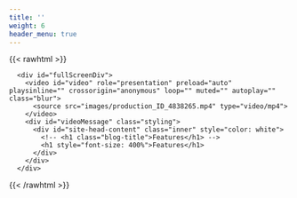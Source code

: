```yaml
---
title: ''
weight: 6
header_menu: true
---
```


{{< rawhtml >}}
<style>
html, body {
    height: 100%;
    margin: 0;
}
#videowrapper{
    position: relative;
    overflow: hidden;
}

#fullScreenDiv{
    min-height: 100%;
    height: 100vh;
    width: 100vw;
    padding:0;
    margin: 0;
    background-color: gray;
    position: relative;
}

#video{
    width: 100vw;
    height: auto;
    margin: auto;
    display: block;
}
@media (min-aspect-ratio: 16/9) {
  #video{
    width: 100vw;
    height:auto;
  }
}

@media (max-aspect-ratio: 16/9) {
  #video {
    height: 100vh;
    width:auto;
    margin-left: 50vw;
    transform: translate(-50%);
  }
}

#videoMessage{
    width: 100%;
    height: 100%;
    position: absolute;
    top: 0;
    left: 0;
    display: flex;
    justify-content: center;
    align-items: center;
    flex-direction: column;
}
</style>
      <div id="fullScreenDiv">
        <video id="video" role="presentation" preload="auto" playsinline="" crossorigin="anonymous" loop="" muted="" autoplay="" class="blur">
          <source src="images/production_ID_4838265.mp4" type="video/mp4">
        </video>
        <div id="videoMessage" class="styling">
          <div id="site-head-content" class="inner" style="color: white">
            <!-- <h1 class="blog-title">Features</h1> -->
            <h1 style="font-size: 400%">Features</h1>
          </div>
        </div>
      </div>
{{< /rawhtml >}}
